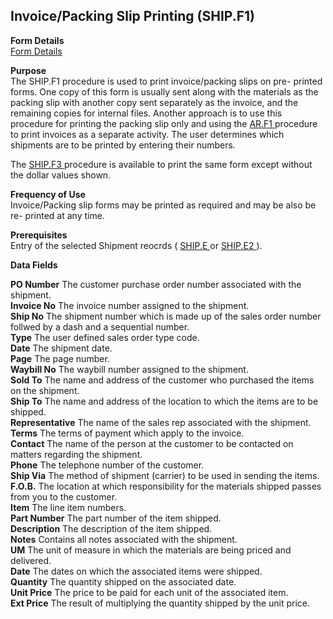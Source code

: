 ##  Invoice/Packing Slip Printing (SHIP.F1)

<PageHeader />

**Form Details**  
[ Form Details ](SHIP-F1-1/README.md)   

**Purpose**  
The SHIP.F1 procedure is used to print invoice/packing slips on pre- printed forms. One copy of this form is usually sent along with the materials as the packing slip with another copy sent separately as the invoice, and the remaining copies for internal files. Another approach is to use this procedure for printing the packing slip only and using the [ AR.F1 ](../../../../../rover/AR-OVERVIEW/AR-REPORT/AR-F1) procedure to print invoices as a separate activity. The user determines which shipments are to be printed by entering their numbers.   
  
The [ SHIP.F3 ](SHIP-F3/README.md) procedure is available to print the same form except without the dollar values shown. 

**Frequency of Use**  
Invoice/Packing slip forms may be printed as required and may be also be re-
printed at any time.

**Prerequisites**  
Entry of the selected Shipment reocrds ( [ SHIP.E ](../../../../../rover/AP-OVERVIEW/AP-ENTRY/AP-E/AP-E-1/CURRENCY-CONTROL/SO-E/SO-E-4/SHIP-E) or [ SHIP.E2 ](../../../../../rover/AP-OVERVIEW/AP-ENTRY/AP-E/AP-E-1/CURRENCY-CONTROL/SO-E/SO-E-4/SHIP-E/SO-P1/SHIP-E2) ). 

**Data Fields**

**PO Number** The customer purchase order number associated with the shipment.  
**Invoice No** The invoice number assigned to the shipment.  
**Ship No** The shipment number which is made up of the sales order number
follwed by a dash and a sequential number.  
**Type** The user defined sales order type code.  
**Date** The shipment date.  
**Page** The page number.  
**Waybill No** The waybill number assigned to the shipment.  
**Sold To** The name and address of the customer who purchased the items on
the shipment.  
**Ship To** The name and address of the location to which the items are to be
shipped.  
**Representative** The name of the sales rep associated with the shipment.  
**Terms** The terms of payment which apply to the invoice.  
**Contact** The name of the person at the customer to be contacted on matters
regarding the shipment.  
**Phone** The telephone number of the customer.  
**Ship Via** The method of shipment (carrier) to be used in sending the items.  
**F.O.B.** The location at which responsibility for the materials shipped
passes from you to the customer.  
**Item** The line item numbers.  
**Part Number** The part number of the item shipped.  
**Description** The description of the item shipped.  
**Notes** Contains all notes associated with the shipment.  
**UM** The unit of measure in which the materials are being priced and
delivered.  
**Date** The dates on which the associated items were shipped.  
**Quantity** The quantity shipped on the associated date.  
**Unit Price** The price to be paid for each unit of the associated item.  
**Ext Price** The result of multiplying the quantity shipped by the unit
price.  
  
<badge text= "Version 8.10.57" vertical="middle" />

<PageFooter />